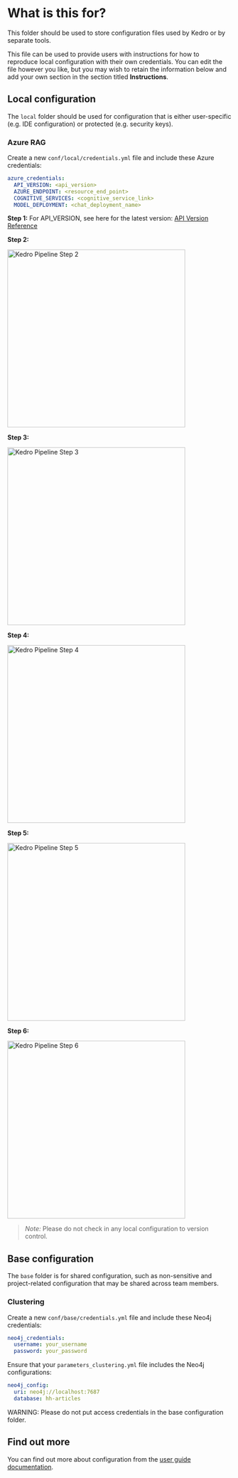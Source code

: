 # What is this for?

This folder should be used to store configuration files used by Kedro or by separate tools.

This file can be used to provide users with instructions for how to reproduce local configuration with their own credentials. You can edit the file however you like, but you may wish to retain the information below and add your own section in the section titled **Instructions**.

## Local configuration

The `local` folder should be used for configuration that is either user-specific (e.g. IDE configuration) or protected (e.g. security keys).

### Azure RAG <a id="azure-rag"></a>

Create a new `conf/local/credentials.yml` file and include these Azure credentials:

```yaml
azure_credentials:
  API_VERSION: <api_version>
  AZURE_ENDPOINT: <resource_end_point>
  COGNITIVE_SERVICES: <cognitive_service_link>
  MODEL_DEPLOYMENT: <chat_deployment_name>
```

<p><strong>Step 1:</strong> For API_VERSION, see here for the latest version: <a href="https://learn.microsoft.com/en-us/azure/ai-services/openai/reference" target="_blank">API Version Reference</a></p>

<p><strong>Step 2:</strong></p>
<img src="docs/images/azure_1.png" height="400" alt="Kedro Pipeline Step 2">

<p><strong>Step 3:</strong></p>
<img src="docs/images/azure_2.png" height="400" alt="Kedro Pipeline Step 3">

<p><strong>Step 4:</strong></p>
<img src="docs/images/azure_3.png" height="400" alt="Kedro Pipeline Step 4">

<p><strong>Step 5:</strong></p>
<img src="docs/images/azure_4.png" height="400" alt="Kedro Pipeline Step 5">

<p><strong>Step 6:</strong></p>
<img src="docs/images/azure_5.png" height="400" alt="Kedro Pipeline Step 6">

> _Note:_ Please do not check in any local configuration to version control.

## Base configuration

The `base` folder is for shared configuration, such as non-sensitive and project-related configuration that may be shared across team members.

### Clustering <a id="clustering-configuration"></a>

Create a new `conf/base/credentials.yml` file and include these Neo4j credentials:

```yaml
neo4j_credentials:
  username: your_username
  password: your_password
```

Ensure that your `parameters_clustering.yml` file includes the Neo4j configurations:

```yaml
neo4j_config:
  uri: neo4j://localhost:7687
  database: hh-articles
```

WARNING: Please do not put access credentials in the base configuration folder.

## Find out more

You can find out more about configuration from the [user guide documentation](https://docs.kedro.org/en/stable/configuration/configuration_basics.html).
